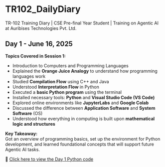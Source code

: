 # TR102_DailyDiary
TR-102 Training Diary | CSE Pre-final Year Student | Training on Agentic AI at Auribises Technologies Pvt. Ltd.

## Day 1 - June 16, 2025

**Topics Covered in Session 1:**

- Introduction to Computers and Programming Languages  
- Explained the **Orange Juice Analogy** to understand how programming languages work  
- Studied **Compilation Flow** using C++ and Java  
- Understood **Interpretation Flow** in Python  
- Executed a **basic Python program** using the terminal  
- Installed necessary tools: **Python** and **Visual Studio Code (VS Code)**  
- Explored online environments like **JupyterLabs** and **Google Colab**  
- Discussed the difference between **Application Software** and **System Software** (OS)  
- Understood how everything in computing is built upon **mathematical logic and structures**

**Key Takeaway:**  
Got an overview of programming basics, set up the environment for Python development, and learned foundational concepts that will support future Agentic AI tasks.

🔗 [Click here to view the Day 1 Python code](./Day1.py)

